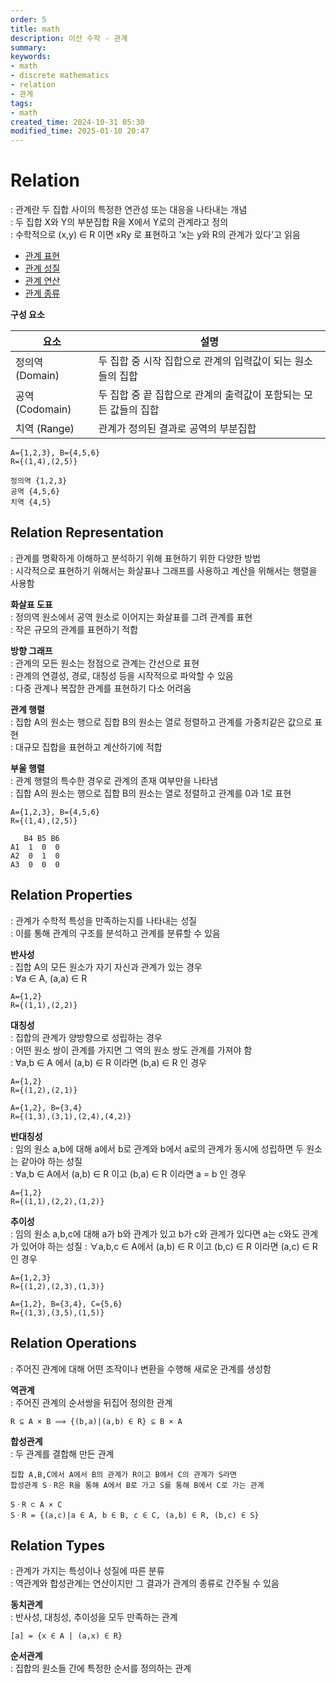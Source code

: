 ```yaml
---
order: 5
title: math
description: 이산 수학 - 관계
summary:
keywords:
- math
- discrete mathematics
- relation
- 관계
tags:
- math
created_time: 2024-10-31 05:30
modified_time: 2025-01-10 20:47
---
```


# Relation
: 관계란 두 집합 사이의 특정한 연관성 또는 대응을 나타내는 개념  
: 두 집합 X와 Y의 부분집합 R을 X에서 Y로의 관계라고 정의  
: 수학적으로 (x,y) ∈ R 이면 xRy 로 표현하고 'x는 y와 R의 관계가 있다'고 읽음  

- [관계 표현](#relation-representation)
- [관계 성질](#relation-properties)
- [관계 연산](#relation-operations)
- [관계 종류](#relation-types)


**구성 요소**

요소 | 설명
---|---
정의역 (Domain) | 두 집합 중 시작 집합으로 관계의 입력값이 되는 원소들의 집합
공역 (Codomain) | 두 집합 중 끝 집합으로 관계의 출력값이 포함되는 모든 값들의 집합
치역 (Range) | 관계가 정의된 결과로 공역의 부분집합

```
A={1,2,3}, B={4,5,6}
R={(1,4),(2,5)}

정의역 {1,2,3}
공역 {4,5,6}
치역 {4,5}
```



## Relation Representation 
: 관계를 명확하게 이해하고 분석하기 위해 표현하기 위한 다양한 방법  
: 시각적으로 표현하기 위해서는 화살표나 그래프를 사용하고 계산을 위해서는 행렬을 사용함  


**화살표 도표**  
: 정의역 원소에서 공역 원소로 이어지는 화살표를 그려 관계를 표현  
: 작은 규모의 관계를 표현하기 적합  


**방향 그래프**  
: 관계의 모든 원소는 정점으로 관계는 간선으로 표현  
: 관계의 연결성, 경로, 대칭성 등을 시작적으로 파악할 수 있음  
: 다중 관계나 복잡한 관계를 표현하기 다소 어려움  


**관계 행렬**  
: 집합 A의 원소는 행으로 집합 B의 원소는 열로 정렬하고 관계를 가중치같은 값으로 표현  
: 대규모 집합을 표현하고 계산하기에 적합  


**부울 행렬**  
: 관계 행렬의 특수한 경우로 관계의 존재 여부만을 나타냄  
: 집합 A의 원소는 행으로 집합 B의 원소는 열로 정렬하고 관계를 0과 1로 표현  

```
A={1,2,3}, B={4,5,6}
R={(1,4),(2,5)}

   B4 B5 B6
A1  1  0  0
A2  0  1  0
A3  0  0  0
```



## Relation Properties 
: 관계가 수학적 특성을 만족하는지를 나타내는 성질  
: 이를 통해 관계의 구조를 분석하고 관계를 분류할 수 있음  


**반사성**  
: 집합 A의 모든 원소가 자기 자신과 관계가 있는 경우  
: ∀a ∈ A, (a,a) ∈ R  

```
A={1,2}
R={(1,1),(2,2)}
```


**대칭성**  
: 집합의 관계가 양방향으로 성립하는 경우  
: 어떤 원소 쌍이 관계를 가지면 그 역의 원소 쌍도 관계를 가져야 함  
: ∀a,b ∈ A 에서 (a,b) ∈ R 이라면 (b,a) ∈ R 인 경우  

```
A={1,2}
R={(1,2),(2,1)}

A={1,2}, B={3,4}
R={(1,3),(3,1),(2,4),(4,2)}
```


**반대칭성**  
: 임의 원소 a,b에 대해 a에서 b로 관계와 b에서 a로의 관계가 동시에 성립하면 두 원소는 같아야 하는 성질  
: ∀a,b ∈ A에서 (a,b) ∈ R 이고 (b,a) ∈ R 이라면 a = b 인 경우  

```
A={1,2}
R={(1,1),(2,2),(1,2)}
```


**추이성**  
: 임의 원소 a,b,c에 대해 a가 b와 관계가 있고 b가 c와 관계가 있다면 a는 c와도 관계가 있어야 하는 성질
: ∀a,b,c ∈ A에서 (a,b) ∈ R 이고 (b,c) ∈ R 이라면 (a,c) ∈ R 인 경우  

```
A={1,2,3}
R={(1,2),(2,3),(1,3)}

A={1,2}, B={3,4}, C={5,6}
R={(1,3),(3,5),(1,5)}
```



## Relation Operations
: 주어진 관계에 대해 어떤 조작이나 변환을 수행해 새로운 관계를 생성함  


**역관계**  
: 주어진 관계의 순서쌍을 뒤집어 정의한 관계  

```
R ⊆ A × B ⟹ {(b,a)|(a,b) ∈ R} ⊆ B × A  
```


**합성관계**  
: 두 관계를 결합해 만든 관계  

```
집합 A,B,C에서 A에서 B의 관계가 R이고 B에서 C의 관계가 S라면
합성관계 SㆍR은 R을 통해 A에서 B로 가고 S를 통해 B에서 C로 가는 관계

SㆍR ⊂ A × C  
SㆍR = {(a,c)|a ∈ A, b ∈ B, c ∈ C, (a,b) ∈ R, (b,c) ∈ S}
```



## Relation Types
: 관계가 가지는 특성이나 성질에 따른 분류  
: 역관계와 합성관계는 연산이지만 그 결과가 관계의 종류로 간주될 수 있음  


**동치관계**  
: 반사성, 대칭성, 추이성을 모두 만족하는 관계

```
[a] = {x ∈ A | (a,x) ∈ R}
```


**순서관계**  
: 집합의 원소들 간에 특정한 순서를 정의하는 관계  